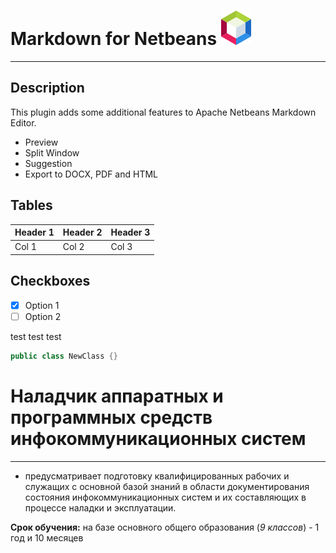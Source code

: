 # Markdown for Netbeans ![Description Here](https://raw.githubusercontent.com/moacirrf/netbeans-markdown/main/images/nblogo48x48.png)

***

## Description
This plugin adds some additional features to Apache Netbeans Markdown Editor.
- Preview
- Split Window
- Suggestion
- Export to DOCX, PDF and HTML

## Tables

| Header 1 | Header 2 |  Header 3 |
|----------|----------|-----------|
|   Col 1  |   Col 2  |   Col 3   |

## Checkboxes

- [x] Option 1
- [ ] Option 2

test test test

```java
public class NewClass {}
```

# Наладчик аппаратных и программных средств инфокоммуникационных систем
---
- предусматривает подготовку квалифицированных рабочих и служащих с основной
базой знаний в области документирования состояния инфокоммуникационных систем и
их составляющих в процессе наладки и эксплуатации.  

**Срок обучения:** на базе основного общего образования (*9 классов*) - 1 год и
10 месяцев
